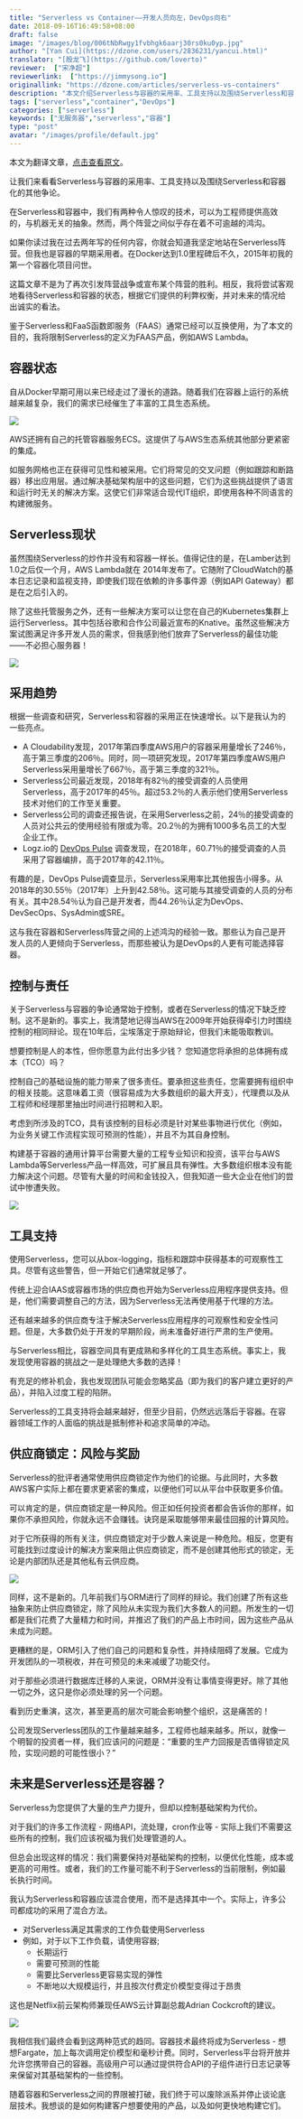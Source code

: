 ```yaml
---
title: "Serverless vs Container——开发人员向左，DevOps向右"
date: 2018-09-16T16:49:58+08:00
draft: false
image: "/images/blog/006tNbRwgy1fvbhgk6aarj30rs0ku0yp.jpg"
author: "[Yan Cui](https://dzone.com/users/2836231/yancui.html)"
translator: "[殷龙飞](https://github.com/loverto)"
reviewer:  ["宋净超"]
reviewerlink:  ["https://jimmysong.io"]
originallink: "https://dzone.com/articles/serverless-vs-containers"
description: "本文介绍Serverless与容器的采用率、工具支持以及围绕Serverless和容器化的其他争论。"
tags: ["serverless","container","DevOps"]
categories: ["serverless"]
keywords: ["无服务器","serverless","容器"]
type: "post"
avatar: "/images/profile/default.jpg"
---
```


本文为翻译文章，[点击查看原文](https://dzone.com/articles/serverless-vs-containers)。

让我们来看看Serverless与容器的采用率、工具支持以及围绕Serverless和容器化的其他争论。

在Serverless和容器中，我们有两种令人惊叹的技术，可以为工程师提供高效的，与机器无关的抽象。然而，两个阵营之间似乎存在着不可逾越的鸿沟。

如果你读过我在过去两年写的任何内容，你就会知道我坚定地站在Serverless阵营。但我也是容器的早期采用者。在Docker达到1.0里程碑后不久，2015年初我的第一个容器化项目问世。

这篇文章不是为了再次引发阵营战争或宣布某个阵营的胜利。相反，我将尝试客观地看待Serverless和容器的状态，根据它们提供的利弊权衡，并对未来的情况给出诚实的看法。

鉴于Serverless和FaaS函数即服务（FAAS）通常已经可以互换使用，为了本文的目的，我将限制Serverless的定义为FAAS产品，例如AWS Lambda。

## 容器状态

自从Docker早期可用以来已经走过了漫长的道路。随着我们在容器上运行的系统越来越复杂，我们的需求已经催生了丰富的工具生态系统。

![](61411417ly1fv92pcoc59j218c0wwtb6.jpg)

AWS还拥有自己的托管容器服务ECS。这提供了与AWS生态系统其他部分更紧密的集成。

如服务网格也正在获得可见性和被采用。它们将常见的交叉问题（例如跟踪和断路器）移出应用层。通过解决基础架构层中的这些问题，它们为这些挑战提供了语言和运行时无关的解决方案。这使它们非常适合现代IT组织，即使用各种不同语言的构建微服务。

## Serverless现状

虽然围绕Serverless的炒作并没有和容器一样长。值得记住的是，在Lamber达到1.0之后仅一个月，AWS Lambda就在 2014年发布了。它随附了CloudWatch的基本日志记录和监视支持，即使我们现在依赖的许多事件源（例如API Gateway）都是在之后引入的。

除了这些托管服务之外，还有一些解决方案可以让您在自己的Kubernetes集群上运行Serverless。其中包括谷歌和合作公司最近宣布的Knative。虽然这些解决方案试图满足许多开发人员的需求，但我感到他们放弃了Serverless的最佳功能——不必担心服务器！

![](61411417ly1fv92pv9fp4j20y60pw43y.jpg)

## 采用趋势

根据一些调查和研究，Serverless和容器的采用正在快速增长。以下是我认为的一些亮点。

- A Cloudability发现，2017年第四季度AWS用户的容器采用量增长了246％，高于第三季度的206％。同时，同一项研究发现，2017年第四季度AWS用户Serverless采用量增长了667％，高于第三季度的321％。
- Serverless公司最近发现，2018年有82％的接受调查的人员使用Serverless，高于2017年的45％。超过53.2％的人表示他们使用Serverless技术对他们的工作至关重要。
- Serverless公司的调查还报告说，在采用Serverless之前，24％的接受调查的人员对公共云的使用经验有限或为零。20.2％的为拥有1000多名员工的大型企业工作。
- Logz.io的 [DevOps Pulse](https://logz.io/devops-pulse-insights-2018/#pulse_section_ten) 调查发现，在2018年，60.71％的接受调查的人员采用了容器编排，高于2017年的42.11％。

有趣的是，DevOps Pulse调查显示，Serverless采用率比其他报告小得多。从2018年的30.55％（2017年）上升到42.58％。这可能与其接受调查的人员的分布有关。其中28.54％认为自己是开发者，而44.26％认定为DevOps、DevSecOps、SysAdmin或SRE。

这与我在容器和Serverless阵营之间的上述鸿沟的经验一致。那些认为自己是开发人员的人更倾向于Serverless，而那些被认为是DevOps的人更有可能选择容器。

## 控制与责任

关于Serverless与容器的争论通常始于控制，或者在Serverless的情况下缺乏控制。这不是新的。事实上，我清楚地记得当AWS在2009年开始获得牵引力时围绕控制的相同辩论。现在10年后，尘埃落定于原始辩论，但我们未能吸取教训。

想要控制是人的本性，但你愿意为此付出多少钱？ 您知道您将承担的总体拥有成本（TCO）吗？

控制自己的基础设施的能力带来了很多责任。要承担这些责任，您需要拥有组织中的相关技能。这意味着工资（很容易成为大多数组织的最大开支），代理费以及从工程师和经理那里抽出时间进行招聘和入职。

考虑到所涉及的TCO，具有该控制的目标必须是针对某些事物进行优化（例如，为业务关键工作流程实现可预测的性能），并且不为其自身控制。

构建基于容器的通用计算平台需要大量的工程专业知识和投资，该平台与AWS Lambda等Serverless产品一样高效，可扩展且具有弹性。大多数组织根本没有能力解决这个问题。尽管有大量的时间和金钱投入，但我知道一些大企业在他们的尝试中惨遭失败。

![](61411417ly1fv92q5mvy7j20y01061kx.jpg)

## 工具支持

使用Serverless，您可以从box-logging，指标和跟踪中获得基本的可观察性工具。尽管有这些警告，但一开始它们通常就足够了。

传统上迎合IAAS或容器市场的供应商也开始为Serverless应用程序提供支持。但是，他们需要调整自己的方法，因为Serverless无法再使用基于代理的方法。

还有越来越多的供应商专注于解决Serverless应用程序的可观察性和安全性问题。但是，大多数仍处于开发的早期阶段，尚未准备好进行严肃的生产使用。

与Serverless相比，容器空间具有更成熟和多样化的工具生态系统。事实上，我发现使用容器的挑战之一是处理绝大多数的选择！

有充足的修补机会，我也发现团队可能会忽略奖品（即为我们的客户建立更好的产品），并陷入过度工程的陷阱。

Serverless的工具支持将会越来越好，但至少目前，仍然远远落后于容器。在容器领域工作的人面临的挑战是抵制修补和追求简单的冲动。

## 供应商锁定：风险与奖励

Serverless的批评者通常使用供应商锁定作为他们的论据。与此同时，大多数AWS客户实际上都在要求更紧密的集成，以便他们可以从平台中获取更多价值。

可以肯定的是，供应商锁定是一种风险。但正如任何投资者都会告诉你的那样，如果你不承担风险，你就永远不会赚钱。诀窍是采取能够带来最佳回报的计算风险。

对于它所获得的所有关注，供应商锁定对于少数人来说是一种危险。相反，您更有可能找到过度设计的解决方案来阻止供应商锁定，而不是创建其他形式的锁定，无论是内部团队还是其他私有云供应商。

![](61411417ly1fv92qged6ej20y80fijuh.jpg)

同样，这不是新的。几年前我们与ORM进行了同样的辩论。我们创建了所有这些抽象来防止供应商锁定，除了风险从未实现为我们大多数人的问题。所发生的一切都是我们花费了大量精力和时间，并推迟了我们的产品上市时间，因为这些产品从未成为问题。

更糟糕的是，ORM引入了他们自己的问题和复杂性，并持续阻碍了发展。它成为开发团队的一项税收，并在可预见的未来减缓了功能交付。

对于那些必须进行数据库迁移的人来说，ORM并没有让事情变得更好。除了其他一切之外，这只是你必须处理的另一个问题。

看到历史重演，这次，甚至更高的层次可能会影响整个组织，这是痛苦的！

公司发现Serverless团队的工作量越来越多，工程师也越来越多。所以，就像一个明智的投资者一样，我们应该问的问题是：“重要的生产力回报是否值得锁定风险，实现问题的可能性很小？”

## 未来是Serverless还是容器？

Serverless为您提供了大量的生产力提升，但却以控制基础架构为代价。

对于我们的许多工作流程 \- 网络API，流处理，cron作业等 \- 实际上我们不需要这些所有的控制，我们应该祝福为我们处理管道的人。

但总会出现这样的情况：我们需要保持对基础架构的控制，以便优化性能，成本或更高的可用性。或者，我们的工作量可能不利于Serverless的当前限制，例如最长执行时间。

我认为Serverless和容器应该混合使用，而不是选择其中一个。实际上，许多公司都成功的采用了混合方法。

- 对Serverless满足其需求的工作负载使用Serverless
- 例如，对于以下工作负载，请使用容器;
  - 长期运行
  - 需要可预测的性能
  - 需要比Serverless更容易实现的弹性
  - 不断地以大规模运行，并且按次付费定价模型变得过于昂贵

这也是Netflix前云架构师兼现任AWS云计算副总裁Adrian Cockcroft的建议。

![](61411417ly1fv92qojnw5j20yc0ue15k.jpg)

我相信我们最终会看到这两种范式的趋同。容器技术最终将成为Serverless \- 想想Fargate，加上每次调用定价模型和毫秒计费。同时，Serverless平台将开放并允许您携带自己的容器。高级用户可以通过提供符合API的子组件进行日志记录等来保留对其基础架构的一些控制。

随着容器和Serverless之间的界限被打破，我们终于可以废除派系并停止谈论底层技术。我想谈的是如何构建客户想要使用的产品，以及如何更快地构建它们。
